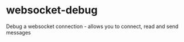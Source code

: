 websocket-debug
===============

Debug a websocket connection - allows you to connect, read and send messages
